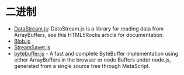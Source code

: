 # 二进制

- [DataStream.js](https://github.com/kig/DataStream.js): DataStream.js is a library for reading data from ArrayBuffers, see this HTML5Rocks article for documentation.
- [Blob.js](https://github.com/eligrey/Blob.js)
- [StreamSaver.js](https://github.com/jimmywarting/StreamSaver.js)
- [bytebuffer.js](https://github.com/protobufjs/bytebuffer.js) - A fast and complete ByteBuffer implementation using either ArrayBuffers in the browser or node Buffers under node.js, generated from a single source tree through MetaScript.

